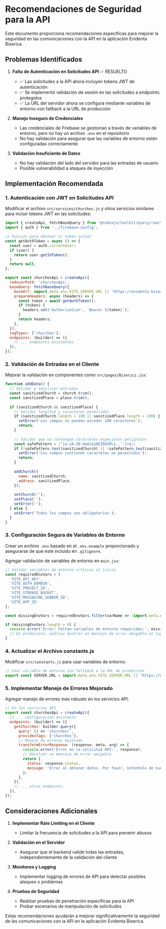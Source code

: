 # Recomendaciones de Seguridad para la API

Este documento proporciona recomendaciones específicas para mejorar la seguridad en las comunicaciones con la API en la aplicación Evidenta Biserica.

## Problemas Identificados

1. **Falta de Autenticación en Solicitudes API** ✅ RESUELTO
   - ✅ Las solicitudes a la API ahora incluyen tokens JWT de autenticación
   - ✅ Se implementó validación de sesión en las solicitudes a endpoints protegidos
   - ✅ La URL del servidor ahora se configura mediante variables de entorno con fallback a la URL de producción

2. **Manejo Inseguro de Credenciales**
   - Las credenciales de Firebase se gestionan a través de variables de entorno, pero no hay un archivo `.env` en el repositorio
   - No hay validación para asegurar que las variables de entorno estén configuradas correctamente

3. **Validación Insuficiente de Datos**
   - No hay validación del lado del servidor para las entradas de usuario
   - Posible vulnerabilidad a ataques de inyección

## Implementación Recomendada

### 1. Autenticación con JWT en Solicitudes API

Modificar el archivo `src/services/churches.js` y otros servicios similares para incluir tokens JWT en las solicitudes:

```javascript
import { createApi, fetchBaseQuery } from '@reduxjs/toolkit/query/react';
import { auth } from '../firebase-config';

// Función para obtener el token actual
const getAuthToken = async () => {
  const user = auth.currentUser;
  if (user) {
    return user.getIdToken();
  }
  return null;
};

export const churchesApi = createApi({
  reducerPath: 'churchesApi',
  baseQuery: fetchBaseQuery({ 
    baseUrl: import.meta.env.VITE_SERVER_URL || 'https://evidenta-biserica-api.vercel.app',
    prepareHeaders: async (headers) => {
      const token = await getAuthToken();
      if (token) {
        headers.set('Authorization', `Bearer ${token}`);
      }
      return headers;
    },
  }),
  tagTypes: ['churches'],
  endpoints: (builder) => ({
    // ... endpoints existentes
  }),
});
```

### 2. Validación de Entradas en el Cliente

Mejorar la validación en componentes como `src/pages/Biserici.jsx`:

```javascript
function addData() {
  // Validar y sanitizar entradas
  const sanitizedChurch = church.trim();
  const sanitizedPlace = place.trim();
  
  if (sanitizedChurch && sanitizedPlace) {
    // Validar longitud y caracteres permitidos
    if (sanitizedChurch.length > 100 || sanitizedPlace.length > 100) {
      setError('Los campos no pueden exceder 100 caracteres');
      return;
    }
    
    // Validar que no contengan caracteres especiales peligrosos
    const safePattern = /^[a-zA-Z0-9áéíóúÁÉÍÓÚñÑ\s.,'-]+$/;
    if (!safePattern.test(sanitizedChurch) || !safePattern.test(sanitizedPlace)) {
      setError('Los campos contienen caracteres no permitidos');
      return;
    }
    
    addChurch({
      name: sanitizedChurch,
      address: sanitizedPlace,
    });
    
    setChurch('');
    setPlace('');
    setError('');
  } else {
    setError('Todos los campos son obligatorios');
  }
}
```

### 3. Configuración Segura de Variables de Entorno

Crear un archivo `.env` basado en el `.env.example` proporcionado y asegurarse de que esté incluido en `.gitignore`.

Agregar validación de variables de entorno en `main.jsx`:

```javascript
// Validar variables de entorno críticas al inicio
const requiredEnvVars = [
  'VITE_API_KEY',
  'VITE_AUTH_DOMAIN',
  'VITE_PROJECT_ID',
  'VITE_STORAGE_BUCKET',
  'VITE_MESSAGING_SENDER_ID',
  'VITE_APP_ID'
];

const missingEnvVars = requiredEnvVars.filter(varName => !import.meta.env[varName]);

if (missingEnvVars.length > 0) {
  console.error('Error: Faltan variables de entorno requeridas:', missingEnvVars.join(', '));
  // En producción, podrías mostrar un mensaje de error amigable en lugar de la aplicación
}
```

### 4. Actualizar el Archivo constants.js

Modificar `src/constants.js` para usar variables de entorno:

```javascript
// Usar variable de entorno con fallback a la URL de producción
export const SERVER_URL = import.meta.env.VITE_SERVER_URL || "https://evidenta-biserica-api.vercel.app";
```

### 5. Implementar Manejo de Errores Mejorado

Agregar manejo de errores más robusto en los servicios API:

```javascript
// En los servicios API
export const churchesApi = createApi({
  // ... configuración existente
  endpoints: (builder) => ({
    getChurches: builder.query({
      query: () => `churches/`,
      providesTags: ['churches'],
      // Manejo de errores mejorado
      transformErrorResponse: (response, meta, arg) => {
        console.error('Error en la solicitud API:', response);
        // Devolver un mensaje de error amigable
        return {
          status: response.status,
          message: 'Error al obtener datos. Por favor, inténtelo de nuevo más tarde.'
        };
      },
    }),
    // ... otros endpoints
  }),
});
```

## Consideraciones Adicionales

1. **Implementar Rate Limiting en el Cliente**
   - Limitar la frecuencia de solicitudes a la API para prevenir abusos

2. **Validación en el Servidor**
   - Asegurar que el backend valide todas las entradas, independientemente de la validación del cliente

3. **Monitoreo y Logging**
   - Implementar logging de errores de API para detectar posibles ataques o problemas

4. **Pruebas de Seguridad**
   - Realizar pruebas de penetración específicas para la API
   - Probar escenarios de manipulación de solicitudes

Estas recomendaciones ayudarán a mejorar significativamente la seguridad de las comunicaciones con la API en la aplicación Evidenta Biserica.